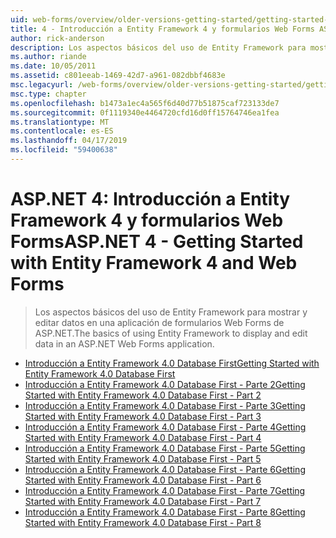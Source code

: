 ```yaml
---
uid: web-forms/overview/older-versions-getting-started/getting-started-with-ef/index
title: 4 - Introducción a Entity Framework 4 y formularios Web Forms ASP.NET | Microsoft Docs
author: rick-anderson
description: Los aspectos básicos del uso de Entity Framework para mostrar y editar datos en una aplicación de formularios Web Forms de ASP.NET.
ms.author: riande
ms.date: 10/05/2011
ms.assetid: c801eeab-1469-42d7-a961-082dbbf4683e
msc.legacyurl: /web-forms/overview/older-versions-getting-started/getting-started-with-ef
msc.type: chapter
ms.openlocfilehash: b1473a1ec4a565f6d40d77b51875caf723133de7
ms.sourcegitcommit: 0f1119340e4464720cfd16d0ff15764746ea1fea
ms.translationtype: MT
ms.contentlocale: es-ES
ms.lasthandoff: 04/17/2019
ms.locfileid: "59400638"
---
```

# <a name="aspnet-4---getting-started-with-entity-framework-4-and-web-forms"></a><span data-ttu-id="d843a-103">ASP.NET 4: Introducción a Entity Framework 4 y formularios Web Forms</span><span class="sxs-lookup"><span data-stu-id="d843a-103">ASP.NET 4 - Getting Started with Entity Framework 4 and Web Forms</span></span>

> <span data-ttu-id="d843a-104">Los aspectos básicos del uso de Entity Framework para mostrar y editar datos en una aplicación de formularios Web Forms de ASP.NET.</span><span class="sxs-lookup"><span data-stu-id="d843a-104">The basics of using Entity Framework to display and edit data in an ASP.NET Web Forms application.</span></span>


- [<span data-ttu-id="d843a-105">Introducción a Entity Framework 4.0 Database First</span><span class="sxs-lookup"><span data-stu-id="d843a-105">Getting Started with Entity Framework 4.0 Database First</span></span>](the-entity-framework-and-aspnet-getting-started-part-1.md)
- [<span data-ttu-id="d843a-106">Introducción a Entity Framework 4.0 Database First - Parte 2</span><span class="sxs-lookup"><span data-stu-id="d843a-106">Getting Started with Entity Framework 4.0 Database First - Part 2</span></span>](the-entity-framework-and-aspnet-getting-started-part-2.md)
- [<span data-ttu-id="d843a-107">Introducción a Entity Framework 4.0 Database First - Parte 3</span><span class="sxs-lookup"><span data-stu-id="d843a-107">Getting Started with Entity Framework 4.0 Database First - Part 3</span></span>](the-entity-framework-and-aspnet-getting-started-part-3.md)
- [<span data-ttu-id="d843a-108">Introducción a Entity Framework 4.0 Database First - Parte 4</span><span class="sxs-lookup"><span data-stu-id="d843a-108">Getting Started with Entity Framework 4.0 Database First - Part 4</span></span>](the-entity-framework-and-aspnet-getting-started-part-4.md)
- [<span data-ttu-id="d843a-109">Introducción a Entity Framework 4.0 Database First - Parte 5</span><span class="sxs-lookup"><span data-stu-id="d843a-109">Getting Started with Entity Framework 4.0 Database First - Part 5</span></span>](the-entity-framework-and-aspnet-getting-started-part-5.md)
- [<span data-ttu-id="d843a-110">Introducción a Entity Framework 4.0 Database First - Parte 6</span><span class="sxs-lookup"><span data-stu-id="d843a-110">Getting Started with Entity Framework 4.0 Database First - Part 6</span></span>](the-entity-framework-and-aspnet-getting-started-part-6.md)
- [<span data-ttu-id="d843a-111">Introducción a Entity Framework 4.0 Database First - Parte 7</span><span class="sxs-lookup"><span data-stu-id="d843a-111">Getting Started with Entity Framework 4.0 Database First - Part 7</span></span>](the-entity-framework-and-aspnet-getting-started-part-7.md)
- [<span data-ttu-id="d843a-112">Introducción a Entity Framework 4.0 Database First - Parte 8</span><span class="sxs-lookup"><span data-stu-id="d843a-112">Getting Started with Entity Framework 4.0 Database First - Part 8</span></span>](the-entity-framework-and-aspnet-getting-started-part-8.md)
